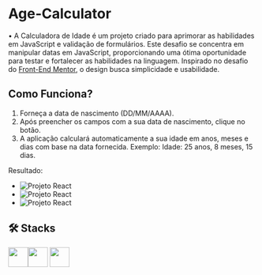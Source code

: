 # Age-Calculator

• A Calculadora de Idade é um projeto criado para aprimorar as habilidades em JavaScript e validação de formulários. Este desafio se concentra em manipular datas em JavaScript, proporcionando uma ótima oportunidade para testar e fortalecer as habilidades na linguagem. Inspirado no desafio do [Front-End Mentor](https://www.frontendmentor.io/challenges/age-calculator-app-dF9DFFpj-Q), o design busca simplicidade e usabilidade.

## **Como Funciona?**

1. Forneça a data de nascimento (DD/MM/AAAA).
2. Após preencher os campos com a sua data de nascimento, clique no botão.
3. A aplicação calculará automaticamente a sua idade em anos, meses e dias com base na data fornecida. Exemplo: Idade: 25 anos, 8 meses, 15 dias.

Resultado:

- ![Projeto React](https://media.discordapp.net/attachments/786006828466044931/1187033602303729754/page1.png?ex=65956a30&is=6582f530&hm=9ea2712006bf9a9f558e0643b431a8c04abf66f58d1330651ecd7fbad511835c&=&format=webp&quality=lossless&width=284&height=616)
- ![Projeto React](https://media.discordapp.net/attachments/786006828466044931/1187033602744127579/page2.png?ex=65956a30&is=6582f530&hm=89ec6a1152520e7242a0d9bfdc3f1df97655d9e4ae3d8b129eb271574552728b&=&format=webp&quality=lossless&width=284&height=616)
- ![Projeto React](https://media.discordapp.net/attachments/786006828466044931/1187033601938821180/page3.png?ex=65956a30&is=6582f530&hm=6bf0ccc2b05a47427f55fc8ce01cd7b0a4db73aaebab251c4a67131e422e48a5&=&format=webp&quality=lossless&width=275&height=595)

## 🛠️ Stacks

<img src="https://cdn.jsdelivr.net/gh/devicons/devicon/icons/react/react-original.svg" width="40" height="40"/><img src="https://cdn.jsdelivr.net/gh/devicons/devicon/icons/typescript/typescript-original.svg" width="40" height="40" /> <img src="https://cdn.icon-icons.com/icons2/2389/PNG/512/expo_logo_icon_145293.png" width="40" height="40" />
